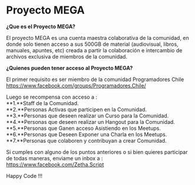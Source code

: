 # Proyecto MEGA

**¿Que es el Proyecto MEGA?**

El proyecto MEGA es una cuenta maestra colaborativa de la comunidad,
en donde solo tienen acceso a sus 500GB de material (audiovisual, libros,
manuales, apuntes, etc) creada a partir la colaboración e intercambio de 
archivos exclusiva de miembros de la comunidad.

**¿Quienes pueden tener acceso al Proyecto MEGA?**

El primer requisito es ser miembro de la comunidad Programadores Chile
https://www.facebook.com/groups/Programadores.Chile/

Luego se recompensa con acceso a :                                                                                                     
**1.**Staff de la Comunidad.                                                                                                     
**2.**Personas Activas que participen en la Comunidad.                                                                            
**3.**Personas que deseen realizar un Curso para la Comunidad.                                                                     
**4.**Personas que deseen realizar un Hangout para la Comunidad.                                                                      
**5.**Personas que Ganen acceso Asistiendo en los Meetups.                                                                            
**6.**Personas que Deseen Exponer una Charla en los Meetups.                                                                          
**7.**Personas que colaboren y contribuyan a crear Comunidad.                                                                        

Si cumples con alguno de los puntos anteriores o si bien quieres participar de todas maneras,
enviame un inbox a : https://www.facebook.com/Zetha.Script

Happy Code !!! 

